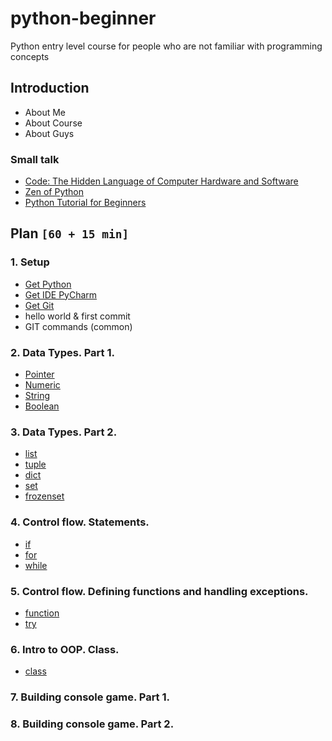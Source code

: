 # python-beginner
Python entry level course for people who are not familiar with programming concepts

## Introduction
* About Me
* About Course
* About Guys

### Small talk
* [Code: The Hidden Language of Computer Hardware and Software](https://en.wikipedia.org/wiki/Code:_The_Hidden_Language_of_Computer_Hardware_and_Software)
* [Zen of Python](https://peps.python.org/pep-0020/)
* [Python Tutorial for Beginners](https://www.youtube.com/watch?v=YYXdXT2l-Gg&list=PL-osiE80TeTskrapNbzXhwoFUiLCjGgY7)


## Plan `[60 + 15 min]`

### 1. Setup
* [Get Python](https://www.youtube.com/watch?v=b093aqAZiPU&t=273s)
* [Get IDE PyCharm](https://www.youtube.com/watch?v=XsL8JDkH-ec&t=30s)
* [Get Git](https://www.youtube.com/watch?v=tRZGeaHPoaw&t=131s)
* hello world & first commit
* GIT commands (common)

### 2. Data Types. Part 1.
* [Pointer](https://mykytapavlov.github.io/nerd/src/python/pointer)
* [Numeric](https://mykytapavlov.github.io/nerd/src/python/built-in-types/immutable/numeric)
* [String](https://mykytapavlov.github.io/nerd/src/python/built-in-types/immutable/string)
* [Boolean](https://mykytapavlov.github.io/nerd/src/python/built-in-types/immutable/boolean)

### 3. Data Types. Part 2.
* [list](https://mykytapavlov.github.io/nerd/src/python/built-in-types/mutable/list)
* [tuple](https://mykytapavlov.github.io/nerd/src/python/built-in-types/immutable/tuple)
* [dict](https://mykytapavlov.github.io/nerd/src/python/built-in-types/mutable/dict)
* [set](https://mykytapavlov.github.io/nerd/src/python/built-in-types/mutable/set)
* [frozenset](https://mykytapavlov.github.io/nerd/src/python/built-in-types/immutable/frozenset)

### 4. Control flow. Statements.
* [if](https://mykytapavlov.github.io/nerd/src/python/control-flow/if)
* [for](https://mykytapavlov.github.io/nerd/src/python/control-flow/for)
* [while](https://mykytapavlov.github.io/nerd/src/python/control-flow/while)

### 5. Control flow. Defining functions and handling exceptions.
* [function](https://mykytapavlov.github.io/nerd/src/python/control-flow/function)
* [try](https://mykytapavlov.github.io/nerd/src/python/control-flow/try)

### 6. Intro to OOP. Class.
* [class](https://mykytapavlov.github.io/nerd/src/python/oop/class)

### 7. Building console game. Part 1.
### 8. Building console game. Part 2.
